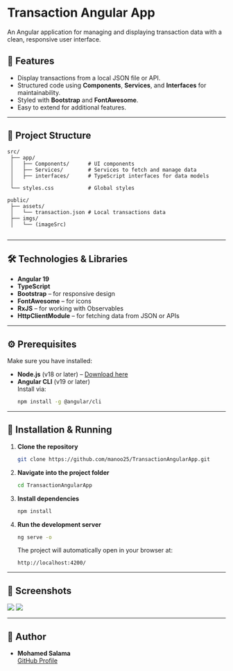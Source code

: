 # Transaction Angular App

An Angular application for managing and displaying transaction data with a clean, responsive user interface.

## 📌 Features
- Display transactions from a local JSON file or API.
- Structured code using **Components**, **Services**, and **Interfaces** for maintainability.
- Styled with **Bootstrap** and **FontAwesome**.
- Easy to extend for additional features.

---

## 📂 Project Structure
```
src/
 ├── app/
 │   ├── Components/      # UI components
 │   ├── Services/        # Services to fetch and manage data
 │   ├── interfaces/      # TypeScript interfaces for data models
 │   
 └── styles.css           # Global styles

public/
 ├── assets/
 │   └── transaction.json # Local transactions data
 ├── imgs/
 │   └── (imageSrc)
 
```

---

## 🛠️ Technologies & Libraries
- **Angular 19**
- **TypeScript**
- **Bootstrap** – for responsive design
- **FontAwesome** – for icons
- **RxJS** – for working with Observables
- **HttpClientModule** – for fetching data from JSON or APIs

---

## ⚙️ Prerequisites
Make sure you have installed:
- **Node.js** (v18 or later) – [Download here](https://nodejs.org/)
- **Angular CLI** (v19 or later)  
  Install via:
  ```bash
  npm install -g @angular/cli
  ```

---

## 🚀 Installation & Running
1. **Clone the repository**
   ```bash
   git clone https://github.com/manoo25/TransactionAngularApp.git
   ```

2. **Navigate into the project folder**
   ```bash
   cd TransactionAngularApp
   ```

3. **Install dependencies**
   ```bash
   npm install
   ```

4. **Run the development server**
   ```bash
   ng serve -o
   ```
   The project will automatically open in your browser at:
   ```
   http://localhost:4200/
   ```

---

## 📸 Screenshots
<img src='/imgs/mob.png'/>
<img src='imgs/screen.png'/>

---

## 👤 Author
- **Mohamed Salama**  
  [GitHub Profile](https://github.com/manoo25)




